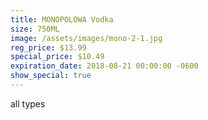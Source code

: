 ```yaml
---
title: MONOPOLOWA Vodka
size: 750ML
image: /assets/images/mono-2-1.jpg
reg_price: $13.99
special_price: $10.49
expiration_date: 2018-08-21 00:00:00 -0600
show_special: true
---
```


all types